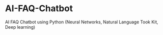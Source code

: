 # AI-FAQ-Chatbot

AI FAQ Chatbot using Python (Neural Networks, Natural Language Took Kit, Deep learning)
